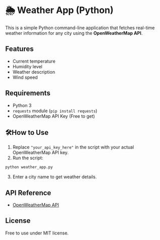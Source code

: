# 🌦️ Weather App (Python)

This is a simple Python command-line application that fetches real-time weather information for any city using the **OpenWeatherMap API**.

## Features

- Current temperature
- Humidity level
- Weather description
- Wind speed

## Requirements

- Python 3
- `requests` module (`pip install requests`)
- OpenWeatherMap API Key (Free to get)

## 🛠How to Use

1. Replace `"your_api_key_here"` in the script with your actual OpenWeatherMap API key.
2. Run the script:

```bash
python weather_app.py
```

3. Enter a city name to get weather details.

## API Reference

- [OpenWeatherMap API](https://openweathermap.org/api)

## License

Free to use under MIT license.
